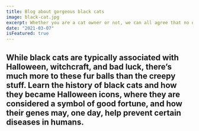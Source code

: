 ```yaml
---
title: Blog about gorgeous black cats
image: black-cat.jpg
excerpt: Whether you are a cat owner or not, we can all agree that no other domesticated cat has a rap quite like black cats.
date: "2021-03-07"
isFeatured: true
---
```


## While black cats are typically associated with Halloween, witchcraft, and bad luck, there’s much more to these fur balls than the creepy stuff. Learn the history of black cats and how they became Halloween icons, where they are considered a symbol of good fortune, and how their genes may, one day, help prevent certain diseases in humans.